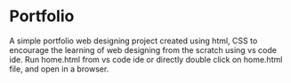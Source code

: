 # Portfolio
A simple portfolio web designing project created using html, CSS to encourage the learning of web designing from the scratch using vs code ide.
Run home.html from vs code ide or directly double click on home.html file, and open in a browser.

